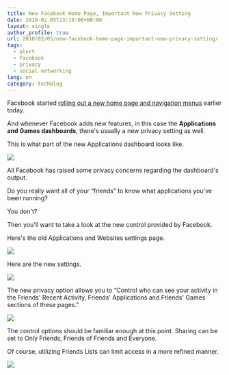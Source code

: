 ```yaml
---
title: New Facebook Home Page, Important New Privacy Setting
date: 2010-02-05T23:19:00+00:00
layout: single
author_profile: true
url: 2010/02/05/new-facebook-home-page-important-new-privacy-setting/
tags:
  - alert
  - Facebook
  - privacy
  - social networking
lang: en
category: techblog
---
```

Facebook started [rolling out a new home page and navigation menus](http://blog.facebook.com/blog.php?post=287459122130) earlier today.

And whenever Facebook adds new features, in this case the **Applications and Games dashboards**, there's usually a new privacy setting as well.

This is what part of the new Applications dashboard looks like.

<div>
  <a href="http://3.bp.blogspot.com/_vaUVXcmC3OI/S2yfsRqXtlI/AAAAAAAAA04/CZDgj_046HE/s1600-h/Facebook_Privacy_Activity_04.png" imageanchor="1"><img border="0" src="http://3.bp.blogspot.com/_vaUVXcmC3OI/S2yfsRqXtlI/AAAAAAAAA04/CZDgj_046HE/s640/Facebook_Privacy_Activity_04.png" /></a>
</div>

All Facebook has raised some privacy concerns regarding the dashboard's output.

Do you really want all of your &#8220;friends&#8221; to know what applications you've been running?

You don't?

Then you'll want to take a look at the new control provided by Facebook.

Here's the old Applications and Websites settings page.

<div>
  <a href="http://1.bp.blogspot.com/_vaUVXcmC3OI/S2yfoxzXu7I/AAAAAAAAA0g/Krs48fY38GE/s1600-h/Facebook_Privacy_Activity_01.png" imageanchor="1"><img border="0" src="http://1.bp.blogspot.com/_vaUVXcmC3OI/S2yfoxzXu7I/AAAAAAAAA0g/Krs48fY38GE/s640/Facebook_Privacy_Activity_01.png" /></a>
</div>

Here are the new settings.

<div>
  <a href="http://2.bp.blogspot.com/_vaUVXcmC3OI/S2yfq0GgtjI/AAAAAAAAA0o/T3tAURniwQI/s1600-h/Facebook_Privacy_Activity_02.png" imageanchor="1"><img border="0" src="http://2.bp.blogspot.com/_vaUVXcmC3OI/S2yfq0GgtjI/AAAAAAAAA0o/T3tAURniwQI/s640/Facebook_Privacy_Activity_02.png" /></a>
</div>

The new privacy option allows you to &#8220;Control who can see your activity in the Friends' Recent Activity, Friends' Applications and Friends' Games sections of these pages.&#8221;

<div>
  <a href="http://4.bp.blogspot.com/_vaUVXcmC3OI/S2yfrUEMa1I/AAAAAAAAA0w/wor3YTqIgS4/s1600-h/Facebook_Privacy_Activity_03.png" imageanchor="1"><img border="0" src="http://4.bp.blogspot.com/_vaUVXcmC3OI/S2yfrUEMa1I/AAAAAAAAA0w/wor3YTqIgS4/s640/Facebook_Privacy_Activity_03.png" /></a>
</div>

The control options should be familiar enough at this point. Sharing can be set to Only Friends, Friends of Friends and Everyone.

Of course, utilizing Friends Lists can limit access in a more refined manner.

<div>
  <a href="http://2.bp.blogspot.com/_vaUVXcmC3OI/S2yftKEfnpI/AAAAAAAAA1A/yyPm1p4oqjM/s1600-h/Facebook_Privacy_Activity_05.png" imageanchor="1"><img border="0" src="http://2.bp.blogspot.com/_vaUVXcmC3OI/S2yftKEfnpI/AAAAAAAAA1A/yyPm1p4oqjM/s640/Facebook_Privacy_Activity_05.png" /></a>
</div>